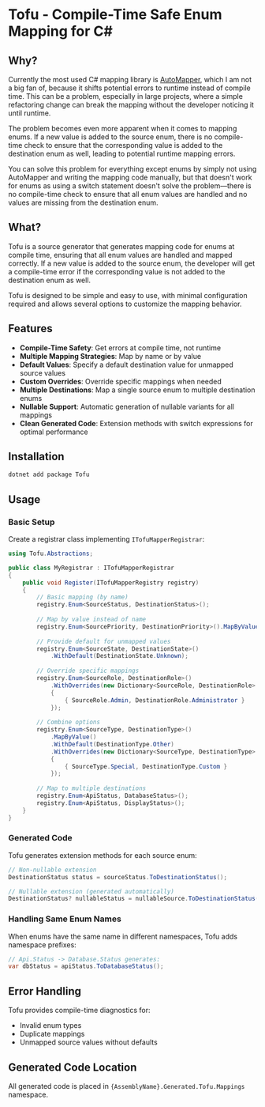 # Tofu - Compile-Time Safe Enum Mapping for C#

## Why?

Currently the most used C# mapping library is [AutoMapper](https://automapper.org/), which I am not a big fan of, because it shifts potential errors to runtime instead of compile time. This can be a problem, especially in large projects, where a simple refactoring change can break the mapping without the developer noticing it until runtime.

The problem becomes even more apparent when it comes to mapping enums. If a new value is added to the source enum, there is no compile-time check to ensure that the corresponding value is added to the destination enum as well, leading to potential runtime mapping errors.

You can solve this problem for everything except enums by simply not using AutoMapper and writing the mapping code manually, but that doesn't work for enums as using a switch statement doesn't solve the problem—there is no compile-time check to ensure that all enum values are handled and no values are missing from the destination enum.

## What?

Tofu is a source generator that generates mapping code for enums at compile time, ensuring that all enum values are handled and mapped correctly. If a new value is added to the source enum, the developer will get a compile-time error if the corresponding value is not added to the destination enum as well.

Tofu is designed to be simple and easy to use, with minimal configuration required and allows several options to customize the mapping behavior.

## Features

- **Compile-Time Safety**: Get errors at compile time, not runtime
- **Multiple Mapping Strategies**: Map by name or by value
- **Default Values**: Specify a default destination value for unmapped source values
- **Custom Overrides**: Override specific mappings when needed
- **Multiple Destinations**: Map a single source enum to multiple destination enums
- **Nullable Support**: Automatic generation of nullable variants for all mappings
- **Clean Generated Code**: Extension methods with switch expressions for optimal performance

## Installation

```bash
dotnet add package Tofu
```

## Usage

### Basic Setup

Create a registrar class implementing `ITofuMapperRegistrar`:

```csharp
using Tofu.Abstractions;

public class MyRegistrar : ITofuMapperRegistrar
{
    public void Register(ITofuMapperRegistry registry)
    {
        // Basic mapping (by name)
        registry.Enum<SourceStatus, DestinationStatus>();
        
        // Map by value instead of name
        registry.Enum<SourcePriority, DestinationPriority>().MapByValue();
        
        // Provide default for unmapped values
        registry.Enum<SourceState, DestinationState>()
            .WithDefault(DestinationState.Unknown);
        
        // Override specific mappings
        registry.Enum<SourceRole, DestinationRole>()
            .WithOverrides(new Dictionary<SourceRole, DestinationRole>
            {
                { SourceRole.Admin, DestinationRole.Administrator }
            });
        
        // Combine options
        registry.Enum<SourceType, DestinationType>()
            .MapByValue()
            .WithDefault(DestinationType.Other)
            .WithOverrides(new Dictionary<SourceType, DestinationType>
            {
                { SourceType.Special, DestinationType.Custom }
            });
        
        // Map to multiple destinations
        registry.Enum<ApiStatus, DatabaseStatus>();
        registry.Enum<ApiStatus, DisplayStatus>();
    }
}
```

### Generated Code

Tofu generates extension methods for each source enum:

```csharp
// Non-nullable extension
DestinationStatus status = sourceStatus.ToDestinationStatus();

// Nullable extension (generated automatically)
DestinationStatus? nullableStatus = nullableSource.ToDestinationStatus();
```

### Handling Same Enum Names

When enums have the same name in different namespaces, Tofu adds namespace prefixes:

```csharp
// Api.Status -> Database.Status generates:
var dbStatus = apiStatus.ToDatabaseStatus();
```

## Error Handling

Tofu provides compile-time diagnostics for:
- Invalid enum types
- Duplicate mappings
- Unmapped source values without defaults

## Generated Code Location

All generated code is placed in `{AssemblyName}.Generated.Tofu.Mappings` namespace.
